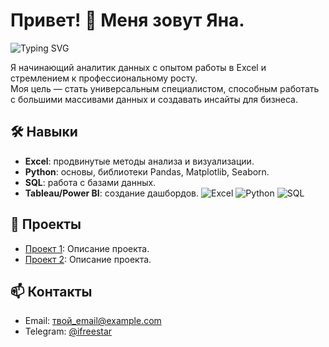 # Привет! 👋 Меня зовут Яна.
![Typing SVG](https://readme-typing-svg.herokuapp.com/?lines=Аналитик+данных;Люблю+Excel+и+Python;Изучаю+SQL+и+Tableau)

Я начинающий аналитик данных с опытом работы в Excel и стремлением к профессиональному росту.  
Моя цель — стать универсальным специалистом, способным работать с большими массивами данных и создавать инсайты для бизнеса.

## 🛠️ Навыки
- **Excel**: продвинутые методы анализа и визуализации.
- **Python**: основы, библиотеки Pandas, Matplotlib, Seaborn.
- **SQL**: работа с базами данных.
- **Tableau/Power BI**: создание дашбордов.
![Excel](https://img.shields.io/badge/Excel-Expert-green)
![Python](https://img.shields.io/badge/Python-Beginner-yellow)
![SQL](https://img.shields.io/badge/SQL-Intermediate-blue)

## 📂 Проекты
- [Проект 1](ссылка): Описание проекта.
- [Проект 2](ссылка): Описание проекта.

## 📫 Контакты
- Email: твой_email@example.com
- Telegram: [@ifreestar](https://t.me/freestar)
